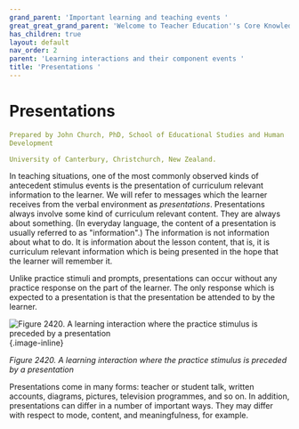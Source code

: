 ```yaml
---
grand_parent: 'Important learning and teaching events '
great_great_grand_parent: 'Welcome to Teacher Education''s Core Knowledge and Skills.'
has_children: true
layout: default
nav_order: 2
parent: 'Learning interactions and their component events '
title: 'Presentations '
---
```

# Presentations


```yaml
Prepared by John Church, PhD, School of Educational Studies and Human
Development

University of Canterbury, Christchurch, New Zealand.
```


In teaching situations, one of the most commonly observed kinds of
antecedent stimulus events is the presentation of curriculum relevant
information to the learner. We will refer to messages which the learner
receives from the verbal environment as *presentations*. Presentations
always involve some kind of curriculum relevant content. They are always
about something. (In everyday language, the content of a presentation is
usually referred to as "information".) The information is not
information about what to do. It is information about the lesson
content, that is, it is curriculum relevant information which is being
presented in the hope that the learner will remember it.

Unlike practice stimuli and prompts, presentations can occur without any
practice response on the part of the learner. The only response which is
expected to a presentation is that the presentation be attended to by
the learner.

![Figure 2420. A learning interaction where the practice stimulus is
preceded by a
presentation](../../../../../assets/images/TECKSFig2420.png "Figure 2420. A learning interaction where the practice stimulus is preceded by a presentation"){.image-inline}

*Figure 2420. A learning interaction where the practice stimulus is
preceded by a presentation*

Presentations come in many forms: teacher or student talk, written
accounts, diagrams, pictures, television programmes, and so on. In
addition, presentations can differ in a number of important ways. They
may differ with respect to mode, content, and meaningfulness, for
example.
